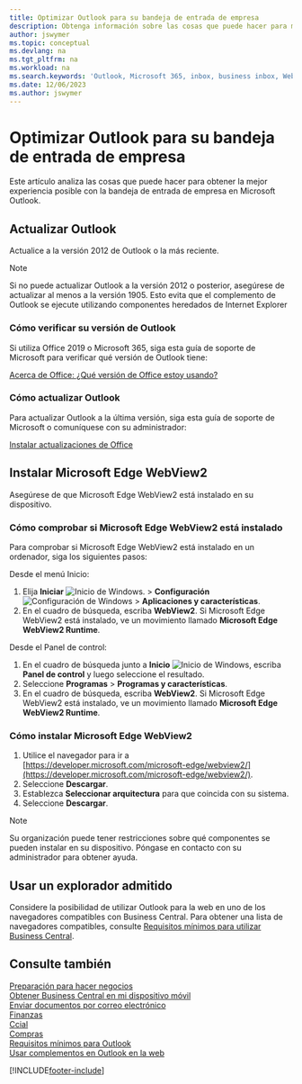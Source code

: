 ```yaml
---
title: Optimizar Outlook para su bandeja de entrada de empresa
description: Obtenga información sobre las cosas que puede hacer para mejorar la experiencia con la bandeja de entrada de empresa en Microsoft Outlook.
author: jswymer
ms.topic: conceptual
ms.devlang: na
ms.tgt_pltfrm: na
ms.workload: na
ms.search.keywords: 'Outlook, Microsoft 365, inbox, business inbox, WebView2, Edge, addin, add-in'
ms.date: 12/06/2023
ms.author: jswymer
---
```

# Optimizar Outlook para su bandeja de entrada de empresa 

Este artículo analiza las cosas que puede hacer para obtener la mejor experiencia posible con la bandeja de entrada de empresa en Microsoft Outlook. 

## Actualizar Outlook

Actualice a la versión 2012 de Outlook o la más reciente.

> [!NOTE]
> Si no puede actualizar Outlook a la versión 2012 o posterior, asegúrese de actualizar al menos a la versión 1905. Esto evita que el complemento de Outlook se ejecute utilizando componentes heredados de Internet Explorer

### Cómo verificar su versión de Outlook

Si utiliza Office 2019 o Microsoft 365, siga esta guía de soporte de Microsoft para verificar qué versión de Outlook tiene:  

[Acerca de Office: ¿Qué versión de Office estoy usando?](https://support.microsoft.com/office/about-office-what-version-of-office-am-i-using-932788b8-a3ce-44bf-bb09-e334518b8b19)

### Cómo actualizar Outlook

Para actualizar Outlook a la última versión, siga esta guía de soporte de Microsoft o comuníquese con su administrador:

[Instalar actualizaciones de Office](https://support.microsoft.com/office/install-office-updates-2ab296f3-7f03-43a2-8e50-46de917611c5)

## Instalar Microsoft Edge WebView2

Asegúrese de que Microsoft Edge WebView2 está instalado en su dispositivo.

### Cómo comprobar si Microsoft Edge WebView2 está instalado 

Para comprobar si Microsoft Edge WebView2 está instalado en un ordenador, siga los siguientes pasos:

Desde el menú Inicio:

1. Elija **Iniciar** ![Inicio de Windows.](media/windows-start-icon.png "Icono de inicio de Windows") > **Configuración** ![Configuración de Windows](media/windows-settings-icon.png "Icono de configuración de Windows") > **Aplicaciones y características**.
2. En el cuadro de búsqueda, escriba **WebView2**. Si Microsoft Edge WebView2 está instalado, ve un movimiento llamado **Microsoft Edge WebView2 Runtime**.

Desde el Panel de control:

1. En el cuadro de búsqueda junto a **Inicio** ![Inicio de Windows](media/windows-start-icon.png "Icono de inicio de Windows"), escriba **Panel de control** y luego seleccione el resultado.
2. Seleccione **Programas** > **Programas y características**.
3. En el cuadro de búsqueda, escriba **WebView2**. Si Microsoft Edge WebView2 está instalado, ve un movimiento llamado **Microsoft Edge WebView2 Runtime**.

### Cómo instalar Microsoft Edge WebView2 

1. Utilice el navegador para ir a [https://developer.microsoft.com/microsoft-edge/webview2/](https://developer.microsoft.com/microsoft-edge/webview2/).
2. Seleccione **Descargar**.
3. Establezca **Seleccionar arquitectura** para que coincida con su sistema.
4. Seleccione **Descargar**.

> [!NOTE]
> Su organización puede tener restricciones sobre qué componentes se pueden instalar en su dispositivo. Póngase en contacto con su administrador para obtener ayuda.

## Usar un explorador admitido

Considere la posibilidad de utilizar Outlook para la web en uno de los navegadores compatibles con Business Central. Para obtener una lista de navegadores compatibles, consulte [Requisitos mínimos para utilizar Business Central](product-requirements.md#browsers).

## Consulte también

[Preparación para hacer negocios](ui-get-ready-business.md)  
[Obtener Business Central en mi dispositivo móvil](install-mobile-app.md)  
[Enviar documentos por correo electrónico](ui-how-send-documents-email.md)  
[Finanzas](finance.md)  
[Ccial](sales-manage-sales.md)  
[Compras](purchasing-manage-purchasing.md)  
[Requisitos mínimos para Outlook](product-requirements.md#outlook)  
[Usar complementos en Outlook en la web](https://support.office.com/article/Using-Add-ins-in-Outlook-on-the-web-8f2ce816-5df4-44a5-958c-f7f9d6dabdce?appver=OWB150)  


[!INCLUDE[footer-include](includes/footer-banner.md)]